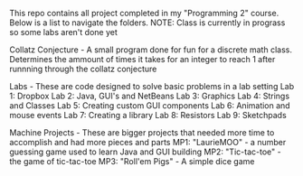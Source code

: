 This repo contains all project completed in my "Programming 2" course. Below is a list to navigate the folders.
NOTE: Class is currently in prograss so some labs aren't done yet

Collatz Conjecture - A small program done for fun for a discrete math class. Determines the ammount of times it takes for an integer to reach 1 after runnning through the collatz conjecture

Labs - These are code designed to solve basic problems in a lab setting
Lab 1: Dropbox
Lab 2: Java, GUI's and NetBeans
Lab 3: Graphics
Lab 4: Strings and Classes
Lab 5: Creating custom GUI components
Lab 6: Animation and mouse events
Lab 7: Creating a library
Lab 8: Resistors
Lab 9: Sketchpads

Machine Projects - These are bigger projects that needed more time to accomplish and had more pieces and parts
MP1: "LaurieMOO" - a number guessing game used to learn Java and GUI building
MP2: "Tic-tac-toe" - the game of tic-tac-toe
MP3: "Roll'em Pigs" - A simple dice game
